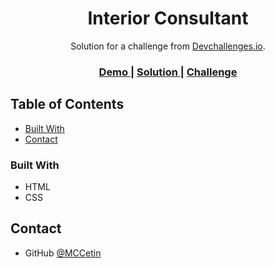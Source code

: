 <h1 align="center">Interior Consultant</h1>

<div align="center">
   Solution for a challenge from  <a href="http://devchallenges.io" target="_blank">Devchallenges.io</a>.
</div>

<div align="center">
  <h3>
    <a href="https://interior-consultant-master-seven.vercel.app/">
      Demo
    </a>
    <span> | </span>
    <a href="https://github.com/MCCetin/Interior-Consultant">
      Solution
    </a>
    <span> | </span>
    <a href="https://devchallenges.io/challenges/Jymh2b2FyebRTUljkNcb">
      Challenge
    </a>
  </h3>
</div>

<!-- TABLE OF CONTENTS -->

## Table of Contents

- [Built With](#built-with)
- [Contact](#contact)

### Built With

- HTML
- CSS

## Contact

- GitHub [@MCCetin](https://{github.com/MCCetin})
